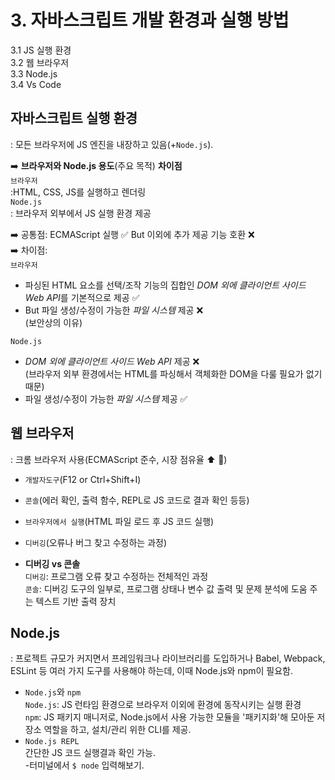 # 3. 자바스크립트 개발 환경과 실행 방법
3.1 JS 실행 환경<br>
3.2 웹 브라우저<br>
3.3 Node.js<br>
3.4  Vs Code

## 자바스크립트 실행 환경
: 모든 브라우저에 JS 엔진을 내장하고 있음(+`Node.js`).<br>

 ➡️ **브라우저와 Node.js 용도**(주요 목적) **차이점**<br>
  `브라우저`<br>
 :HTML, CSS, JS를 실행하고 렌더링<br>
 `Node.js`<br>
 : 브라우저 외부에서 JS 실행 환경 제공

 ➡️ 공통점: ECMAScript 실행 ✅ But 이외에 추가 제공 기능 호환 ❌  <br>
 ➡️ 차이점:<br>
 `브라우저`<br>
 -  파싱된 HTML 요소를 선택/조작 기능의 집합인 *DOM 외에 클라이언트 사이드 Web API*를 기본적으로 제공 ✅
 - But 파일 생성/수정이 가능한 *파일 시스템* 제공 ❌ <br>
 (보안상의 이유)

 `Node.js`<br>
 -  *DOM 외에 클라이언트 사이드 Web API* 제공 ❌ <br>(브라우저 외부 환경에서는 HTML를 파싱해서 객체화한 DOM을 다룰 필요가 없기 때문)
 - 파일 생성/수정이 가능한 *파일 시스템* 제공 ✅

 ## 웹 브라우저
 : 크롬 브라우저 사용(ECMAScript 준수, 시장 점유율 ⬆️ 💯)
 - `개발자도구`(F12 or Ctrl+Shift+I)
 - `콘솔`(에러 확인, 출력 함수, REPL로 JS 코드로 결과 확인 등등)
 - `브라우저에서 실행`(HTML 파일 로드 후 JS 코드 실행)
 - `디버깅`(오류나 버그 찾고 수정하는 과정)

- **디버깅 vs 콘솔**<br>
`디버깅`: 프로그램 오류 찾고 수정하는 전체적인 과정<br>
`콘솔`: 디버깅 도구의 일부로, 프로그램 상태나 변수 값 출력 및 문제 분석에 도움 주는 텍스트 기반 출력 장치

## Node.js
: 프로젝트 규모가 커지면서 프레임워크나 라이브러리를 도입하거나 Babel, Webpack, ESLint 등 여러 가지 도구를 사용해야 하는데, 이때 Node.js와 npm이 필요함.

- `Node.js`와 `npm`<br>
`Node.js`: JS 런타임 환경으로 브라우저 이외에 환경에 동작시키는 실행 환경<br>
`npm`: JS 패키지 매니저로, Node.js에서 사용 가능한 모듈을 '패키지화'해 모아둔 저장소 역할을 하고, 설치/관리 위한 CLI를 제공.
- `Node.js REPL`<br>
간단한 JS 코드 실행결과 확인 가능.<br>
-터미널에서 `$ node` 입력해보기.

